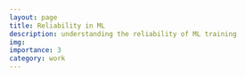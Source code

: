 ```yaml
---
layout: page
title: Reliability in ML
description: understanding the reliability of ML training 
img:
importance: 3
category: work
---
```

